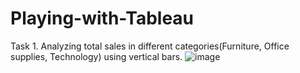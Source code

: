 # Playing-with-Tableau
Task 1. Analyzing total sales in different categories(Furniture, Office supplies, Technology) using vertical bars.
![image](https://github.com/user-attachments/assets/2e9a8401-ad60-4c06-abf6-d9ed5e380cd5)
